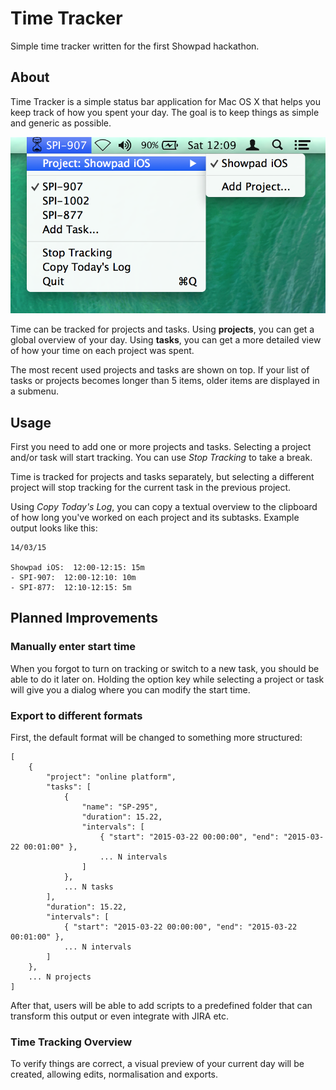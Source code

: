 # Time Tracker
Simple time tracker written for the first Showpad hackathon.

## About

Time Tracker is a simple status bar application for Mac OS X that helps you keep track of how you spent your day. The goal is to keep things as simple and generic as possible.

![Screenshot](Screenshot.png)

Time can be tracked for projects and tasks.
Using __projects__, you can get a global overview of your day. Using __tasks__, you can get a more detailed view of how your time on each project was spent.

The most recent used projects and tasks are shown on top. If your list of tasks or projects becomes longer than 5 items, older items are displayed in a submenu.

## Usage

First you need to add one or more projects and tasks. Selecting a project and/or task will start tracking. You can use _Stop Tracking_ to take a break.

Time is tracked for projects and tasks separately, but selecting a different project will stop tracking for the current task in the previous project.

Using _Copy Today's Log_, you can copy a textual overview to the clipboard of how long you've worked on each project and its subtasks. Example output looks like this:

	14/03/15

	Showpad iOS:  12:00-12:15: 15m
	- SPI-907:  12:00-12:10: 10m
	- SPI-877:  12:10-12:15: 5m

## Planned Improvements

### Manually enter start time

When you forgot to turn on tracking or switch to a new task, you should be able to do it later on. Holding the option key while selecting a project or task will give you a dialog where you can modify the start time.

### Export to different formats

First, the default format will be changed to something more structured:

	[
		{
			"project": "online platform",
			"tasks": [
				{
					"name": "SP-295",
					"duration": 15.22,
					"intervals": [
						{ "start": "2015-03-22 00:00:00", "end": "2015-03-22 00:01:00" },
						... N intervals
					]
				},
				... N tasks
			],
			"duration": 15.22,
			"intervals": [
				{ "start": "2015-03-22 00:00:00", "end": "2015-03-22 00:01:00" },
				... N intervals
			]
		},
		... N projects
	]

After that, users will be able to add scripts to a predefined folder that can transform this output or even integrate with JIRA etc.

### Time Tracking Overview

To verify things are correct, a visual preview of your current day will be created, allowing edits, normalisation and exports.
